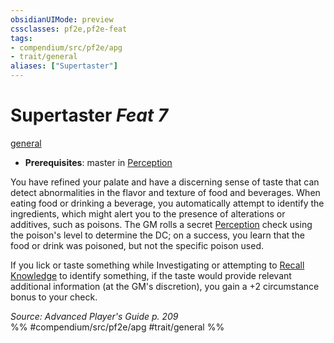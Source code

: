 ```yaml
---
obsidianUIMode: preview
cssclasses: pf2e,pf2e-feat
tags:
- compendium/src/pf2e/apg
- trait/general
aliases: ["Supertaster"]
---
```

# Supertaster  *Feat 7*  
[general](rules/traits/general.md "General Feat Trait")  

- **Prerequisites**: master in [Perception](compendium/skills.md#Perception)

You have refined your palate and have a discerning sense of taste that can detect abnormalities in the flavor and texture of food and beverages. When eating food or drinking a beverage, you automatically attempt to identify the ingredients, which might alert you to the presence of alterations or additives, such as poisons. The GM rolls a secret [Perception](compendium/skills.md#Perception) check using the poison's level to determine the DC; on a success, you learn that the food or drink was poisoned, but not the specific poison used.

If you lick or taste something while Investigating or attempting to [Recall Knowledge](rules/actions/recall-knowledge.md) to identify something, if the taste would provide relevant additional information (at the GM's discretion), you gain a +2 circumstance bonus to your check.

*Source: Advanced Player's Guide p. 209*  
%% #compendium/src/pf2e/apg #trait/general %%